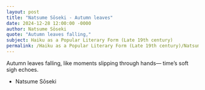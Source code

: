 ```yaml
---
layout: post
title: "Natsume Sōseki - Autumn leaves"
date: 2024-12-28 12:00:00 -0000
author: Natsume Sōseki
quote: "Autumn leaves falling,"
subject: Haiku as a Popular Literary Form (Late 19th century)
permalink: /Haiku as a Popular Literary Form (Late 19th century)/Natsume Sōseki/Natsume Sōseki - Autumn leaves
---
```


Autumn leaves falling,
like moments slipping through hands—
time’s soft sigh echoes.

- Natsume Sōseki
